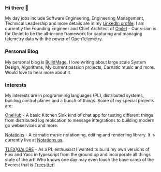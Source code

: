 
### Hi there 👋

My day jobs include Software Engineering, Engineering Management, Technical Leadership and more details are in my [LinkedIn profile](https://linkedin.com/in/srirampanyam).  I am currently the Founding Engineer and Chief Architect of [Omlet](https://omlet.co) - Our vision is for Omlet to be the all-in-one framework for capturing and managing telemetry data with the power of OpenTelemetry.

### Personal Blog

My personal blog is [BuildMage](https://buildmage.com).  I love writing about large scale System Design, Algorithms, My current passion projects, Carnatic music and more.  Would love to hear more about it.

### Interests

My interests are in programming languages (PL), distributed systems, building control planes and a bunch of things.  Some of my special projects are:

[OneHub](https://github.com/panyam/onehub) - A basic Kitchen Sink kind of chat app for testing different things from distributed log replication to message integrations to building modern go webservices and more.

[Notations](https://github.com/panyam/notations) -  A carnatic music notationing, editing and renderling library.  It is currently live at [Notations.us](https://notations.us).

[TLEX](https://github.com/panyam/tlex)/[GALORE](https://github.com/panyam/galore) - As a PL enthusiast I wanted to build my own versions of Flex and Yacc in typescript from the ground up and incorporate all things state of the art!   Who knows one day may even touch the base camp of the Everest that is [Treesitter](https://tree-sitter.github.io/tree-sitter/)!

<!--
**panyam/panyam** is a ✨ _special_ ✨ repository because its `README.md` (this file) appears on your GitHub profile.

Here are some ideas to get you started:

- 🔭 I’m currently working on ...
- 🌱 I’m currently learning ...
- 👯 I’m looking to collaborate on ...
- 🤔 I’m looking for help with ...
- 💬 Ask me about ...
- 📫 How to reach me: ...
- 😄 Pronouns: ...
- ⚡ Fun fact: ...
-->
